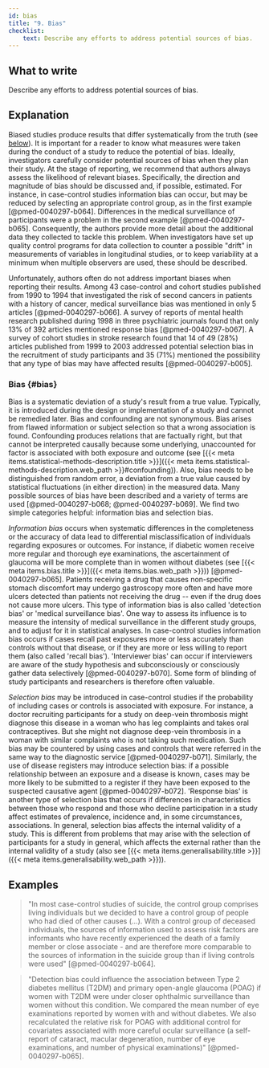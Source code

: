 ```yaml
---
id: bias
title: "9. Bias"
checklist: 
    text: Describe any efforts to address potential sources of bias.
---
```


## What to write

Describe any efforts to address potential sources of bias.

## Explanation


Biased studies produce results that differ systematically from the truth
(see [below](#bias)). It is
important for a reader to know what measures were taken during the
conduct of a study to reduce the potential of bias. Ideally,
investigators carefully consider potential sources of bias when they
plan their study. At the stage of reporting, we recommend that authors
always assess the likelihood of relevant biases. Specifically, the
direction and magnitude of bias should be discussed and, if possible,
estimated. For instance, in case-control studies information bias can
occur, but may be reduced by selecting an appropriate control group, as
in the first example [@pmed-0040297-b064]. Differences in the
medical surveillance of participants were a problem in the second
example [@pmed-0040297-b065]. Consequently, the authors provide more
detail about the additional data they collected to tackle this problem.
When investigators have set up quality control programs for data
collection to counter a possible "drift" in measurements of variables in
longitudinal studies, or to keep variability at a minimum when multiple
observers are used, these should be described.

Unfortunately, authors often do not address important biases when
reporting their results. Among 43 case-control and cohort studies
published from 1990 to 1994 that investigated the risk of second cancers
in patients with a history of cancer, medical surveillance bias was
mentioned in only 5 articles [@pmed-0040297-b066]. A survey of
reports of mental health research published during 1998 in three
psychiatric journals found that only 13% of 392 articles mentioned
response bias [@pmed-0040297-b067]. A survey of cohort studies in
stroke research found that 14 of 49 (28%) articles published from 1999
to 2003 addressed potential selection bias in the recruitment of study
participants and 35 (71%) mentioned the possibility that any type of
bias may have affected results [@pmed-0040297-b005].

### Bias {#bias}

Bias is a systematic deviation of a study's result from a true value.
Typically, it is introduced during the design or implementation of a
study and cannot be remedied later. Bias and confounding are not
synonymous. Bias arises from flawed information or subject selection so
that a wrong association is found. Confounding produces relations that
are factually right, but that cannot be interpreted causally because
some underlying, unaccounted for factor is associated with both exposure
and outcome (see [{{< meta items.statistical-methods-description.title >}}]({{< meta items.statistical-methods-description.web_path >}}#confounding)).
Also, bias needs to be distinguished from random error, a deviation from
a true value caused by statistical fluctuations (in either direction) in
the measured data. Many possible sources of bias have been described and
a variety of terms are used
[@pmed-0040297-b068; @pmed-0040297-b069]. We find two simple
categories helpful: information bias and selection bias.

*Information bias* occurs when systematic differences in the
completeness or the accuracy of data lead to differential
misclassification of individuals regarding exposures or outcomes. For
instance, if diabetic women receive more regular and thorough eye
examinations, the ascertainment of glaucoma will be more complete than
in women without diabetes (see [{{< meta items.bias.title >}}]({{< meta items.bias.web_path >}})) [@pmed-0040297-b065].
Patients receiving a drug that causes non-specific stomach discomfort
may undergo gastroscopy more often and have more ulcers detected than
patients not receiving the drug -- even if the drug does not cause more
ulcers. This type of information bias is also called 'detection bias'
or 'medical surveillance bias'. One way to assess its influence is to
measure the intensity of medical surveillance in the different study
groups, and to adjust for it in statistical analyses. In case-control
studies information bias occurs if cases recall past exposures more or
less accurately than controls without that disease, or if they are more
or less willing to report them (also called 'recall bias').
'Interviewer bias' can occur if interviewers are aware of the study
hypothesis and subconsciously or consciously gather data selectively
[@pmed-0040297-b070]. Some form of blinding of study participants
and researchers is therefore often valuable.

*Selection bias* may be introduced in case-control studies if the
probability of including cases or controls is associated with exposure.
For instance, a doctor recruiting participants for a study on deep-vein
thrombosis might diagnose this disease in a woman who has leg complaints
and takes oral contraceptives. But she might not diagnose deep-vein
thrombosis in a woman with similar complaints who is not taking such
medication. Such bias may be countered by using cases and controls that
were referred in the same way to the diagnostic service
[@pmed-0040297-b071]. Similarly, the use of disease registers may
introduce selection bias: if a possible relationship between an exposure
and a disease is known, cases may be more likely to be submitted to a
register if they have been exposed to the suspected causative agent
[@pmed-0040297-b072]. 'Response bias' is another type of selection
bias that occurs if differences in characteristics between those who
respond and those who decline participation in a study affect estimates
of prevalence, incidence and, in some circumstances, associations. In
general, selection bias affects the internal validity of a study. This
is different from problems that may arise with the selection of
participants for a study in general, which affects the external rather
than the internal validity of a study (also see [{{< meta items.generalisability.title >}}]({{< meta items.generalisability.web_path >}})).

## Examples

> "In most case-control studies of suicide, the control group comprises
living individuals but we decided to have a control group of people who
had died of other causes (...). With a control group of deceased
individuals, the sources of information used to assess risk factors are
informants who have recently experienced the death of a family member or
close associate - and are therefore more comparable to the sources of
information in the suicide group than if living controls were used"
[@pmed-0040297-b064].

> "Detection bias could influence the association between Type 2 diabetes
mellitus (T2DM) and primary open-angle glaucoma (POAG) if women with
T2DM were under closer ophthalmic surveillance than women without this
condition. We compared the mean number of eye examinations reported by
women with and without diabetes. We also recalculated the relative risk
for POAG with additional control for covariates associated with more
careful ocular surveillance (a self-report of cataract, macular
degeneration, number of eye examinations, and number of physical
examinations)" [@pmed-0040297-b065].
